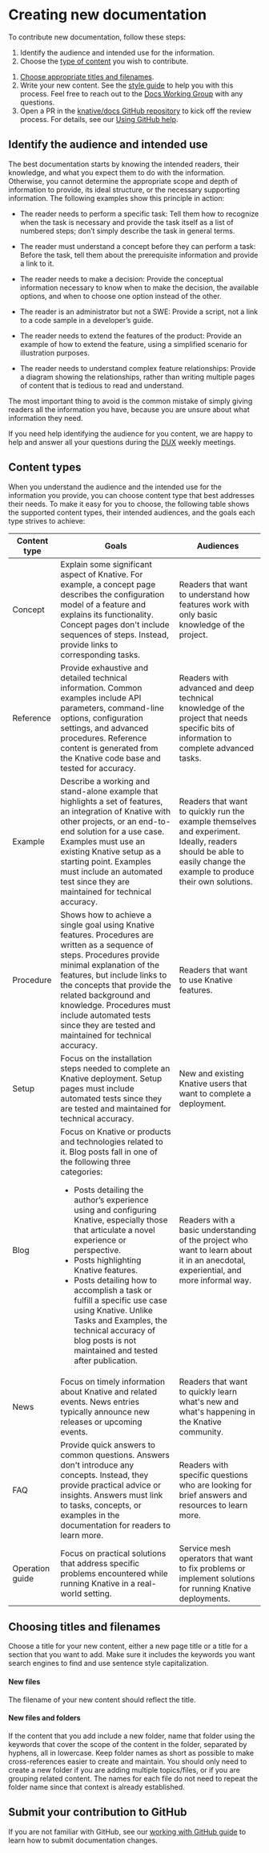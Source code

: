 # Creating new documentation

To contribute new documentation, follow these steps:

1. Identify the audience and intended use for the information.
1. Choose the [type of content](#content-types) you wish to contribute.
<!-- Add "Choose a template" step with links to all the templates. -->
1. [Choose appropriate titles and filenames](#choosing-titles-and-filenames).
1. Write your new content. See the [style guide](../style-guide/readme.md)
   to help you with this process. Feel free to reach out to the
   [Docs Working Group](/becoming-a-contributor.md#get-help-from-the-community)
   with any questions.
1. Open a PR in the [knative/docs GitHub repository](https://github.com/knative/docs)
   to kick off the review process. For details, see our
   [Using GitHub help](/github.md#prs).

## Identify the audience and intended use

The best documentation starts by knowing the intended readers, their knowledge,
and what you expect them to do with the information. Otherwise, you cannot
determine the appropriate scope and depth of information to provide, its ideal
structure, or the necessary supporting information. The following examples show
this principle in action:

- The reader needs to perform a specific task: Tell them how to recognize when
  the task is necessary and provide the task itself as a list of numbered steps;
  don’t simply describe the task in general terms.

- The reader must understand a concept before they can perform a task: Before
  the task, tell them about the prerequisite information and provide a link to
  it.

- The reader needs to make a decision: Provide the conceptual information
  necessary to know when to make the decision, the available options, and when
  to choose one option instead of the other.

- The reader is an administrator but not a SWE: Provide a script,
  not a link to a code sample in a developer’s guide.

- The reader needs to extend the features of the product: Provide an example of
  how to extend the feature, using a simplified scenario for illustration
  purposes.

- The reader needs to understand complex feature relationships: Provide a
  diagram showing the relationships, rather than writing multiple pages of
  content that is tedious to read and understand.

The most important thing to avoid is the common mistake of simply
giving readers all the information you have, because you are unsure about
what information they need.

If you need help identifying the audience for you content, we are happy to help
and answer all your questions during the [DUX](https://github.com/knative/community/blob/main/working-groups/WORKING-GROUPS.md)
weekly meetings.

## Content types

When you understand the audience and the intended use for the information you
provide, you can choose content type that best addresses their needs. To make it
easy for you to choose, the following table shows the supported content types,
their intended audiences, and the goals each type strives to achieve:

<table>
    <thead>
        <tr>
            <th>Content type</th>
            <th>Goals</th>
            <th>Audiences</th>
        </tr>
    </thead>
    <tr>
      <td>Concept</td>
      <td>Explain some significant aspect of Knative. For example, a concept page
      describes the configuration model of a feature and explains its functionality.
      Concept pages don't include sequences of steps. Instead, provide links to
      corresponding tasks.</td>
      <td>Readers that want to understand how features work with only basic
      knowledge of the project.</td>
    </tr>
    <tr>
      <td>Reference</td>
      <td>Provide exhaustive and detailed technical information. Common examples
      include API parameters, command-line options, configuration settings, and
      advanced procedures. Reference content is generated from the Knative code
      base and tested for accuracy.
      </td>
      <td>Readers with advanced and deep technical knowledge of the project that
      needs specific bits of information to complete advanced tasks.</td>
    </tr>
    <tr>
      <td>Example</td>
      <td>Describe a working and stand-alone example that highlights a set of
      features, an integration of Knative with other projects, or an end-to-end
      solution for a use case. Examples must use an existing Knative setup as a
      starting point. Examples must include an automated test since they are maintained for technical accuracy.
      </td>
      <td>Readers that want to quickly run the example themselves and
      experiment. Ideally, readers should be able to easily change the example
      to produce their own solutions.</td>
    </tr>
    <tr>
      <td>Procedure</td>
      <td>Shows how to achieve a single goal using Knative features. Procedures are written
      as a sequence of steps. Procedures provide minimal
      explanation of the features, but include links to the concepts that
      provide the related background and knowledge. Procedures must include automated
      tests since they are tested and maintained for technical accuracy.</td>
      <td>Readers that want to use Knative features.</td>
    </tr>
    <tr>
      <td>Setup</td>
      <td>Focus on the installation steps needed to complete an Knative
      deployment. Setup pages must include automated tests since they are tested and maintained for technical accuracy.
      </td>
      <td>New and existing Knative users that want to complete a deployment.</td>
    </tr>
    <tr>
      <td>Blog</td>
      <td>
        Focus on Knative or products and technologies related to it. Blog posts fall in one of the following three categories:
        <ul>
        <li>Posts detailing the author’s experience using and configuring Knative, especially those that articulate a novel experience or perspective.</li>
        <li>Posts highlighting Knative features.</li>
        <li>Posts detailing how to accomplish a task or fulfill a specific use case using Knative. Unlike Tasks and Examples, the technical accuracy of blog posts is not maintained and tested after publication.</li>
        </ul>
      </td>
      <td>Readers with a basic understanding of the project who want to learn
      about it in an anecdotal, experiential, and more informal way.</td>
    </tr>
    <tr>
      <td>News</td>
      <td>
        Focus on timely information about Knative and related events. News entries typically announce new releases or upcoming events.
      </td>
      <td>Readers that want to quickly learn what's new and what's happening in
      the Knative community.</td>
    </tr>
    <tr>
      <td>FAQ</td>
      <td>
        Provide quick answers to common questions. Answers don't introduce any
        concepts. Instead, they provide practical advice or insights. Answers
        must link to tasks, concepts, or examples in the documentation for readers to learn more.
      </td>
      <td>Readers with specific questions who are looking for brief answers and
      resources to learn more.</td>
    </tr>
    <tr>
      <td>Operation guide</td>
      <td>
        Focus on practical solutions that address specific problems encountered while running Knative in a real-world setting.
      </td>
      <td>Service mesh operators that want to fix problems or implement
      solutions for running Knative deployments.</td>
    </tr>
  </table>

## Choosing titles and filenames

Choose a title for your new content, either a new page title or a title for
a section that you want to add. Make sure it includes the keywords you want
search engines to find and use sentence style capitalization.

#### New files

The filename of your new content should reflect the title.

#### New files and folders

If the content that you add include a new folder, name that folder using
the keywords that cover the scope of the content in the folder, separated by
hyphens, all in lowercase. Keep folder names as short as possible to make
cross-references easier to create and maintain. You should only need to create
a new folder if you are adding multiple topics/files, or if you are grouping
related content. The names for each file do not need to repeat the folder name
since that context is already established.

## Submit your contribution to GitHub

If you are not familiar with GitHub, see our [working with GitHub guide](/github.md)
to learn how to submit documentation changes.

